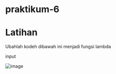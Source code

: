 # praktikum-6
# Latihan
<p>Ubahlah kodeh dibawah ini menjadi fungsi lambda</p>
<p>input</p>

![image](https://github.com/endangsirait/praktikum-6/assets/148036197/b837f5bf-f984-43ea-b8ba-e8474485cf4e)

